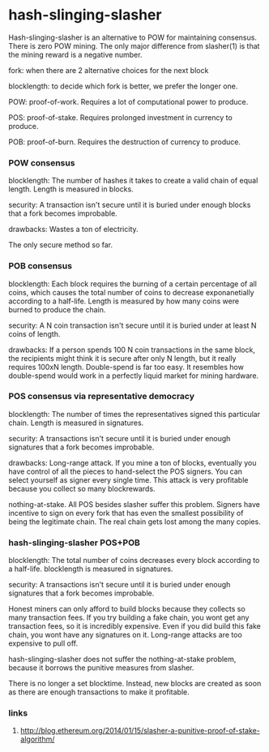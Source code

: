 hash-slinging-slasher
=====================

Hash-slinging-slasher is an alternative to POW for maintaining consensus. There is zero POW mining. The only major difference from slasher(1) is that the mining reward is a negative number.

fork: when there are 2 alternative choices for the next block

blocklength: to decide which fork is better, we prefer the longer one.

POW: proof-of-work. Requires a lot of computational power to produce.

POS: proof-of-stake. Requires prolonged investment in currency to produce.

POB: proof-of-burn. Requires the destruction of currency to produce. 

### POW consensus

blocklength: The number of hashes it takes to create a valid chain of equal length. Length is measured in blocks.

security: A transaction isn't secure until it is buried under enough blocks that a fork becomes improbable.

drawbacks: Wastes a ton of electricity.

The only secure method so far.

### POB consensus

blocklength: Each block requires the burning of a certain percentage of all coins, which causes the total number of coins to decrease exponanetially according to a half-life. Length is measured by how many coins were burned to produce the chain.

security: A N coin transaction isn't secure until it is buried under at least N coins of length.

drawbacks: If a person spends 100 N coin transactions in the same block, the recipients might think it is secure after only N length, but it really requires 100xN length. Double-spend is far too easy. It resembles how double-spend would work in a perfectly liquid market for mining hardware.

### POS consensus via representative democracy

blocklength: The number of times the representatives signed this particular chain. Length is measured in signatures.

security: A transactions isn't secure until it is buried under enough signatures that a fork becomes improbable.

drawbacks: Long-range attack. If you mine a ton of blocks, eventually you have control of all the pieces to hand-select the POS signers. You can select yourself as signer every single time. This attack is very profitable because you collect so many blockrewards.

nothing-at-stake. All POS besides slasher suffer this problem. Signers have incentive to sign on every fork that has even the smallest possibility of being the legitimate chain. The real chain gets lost among the many copies.

### hash-slinging-slasher POS+POB

blocklength: The total number of coins decreases every block according to a half-life. blocklength is measured in signatures.

security: A transactions isn't secure until it is buried under enough signatures that a fork becomes improbable.

Honest miners can only afford to build blocks because they collects so many transaction fees. If you try building a fake chain, you wont get any transaction fees, so it is incredibly expensive. Even if you did build this fake chain, you wont have any signatures on it. Long-range attacks are too expensive to pull off.

hash-slinging-slasher does not suffer the nothing-at-stake problem, because it borrows the punitive measures from slasher.

There is no longer a set blocktime. Instead, new blocks are created as soon as there are enough transactions to make it profitable.



### links

1) http://blog.ethereum.org/2014/01/15/slasher-a-punitive-proof-of-stake-algorithm/